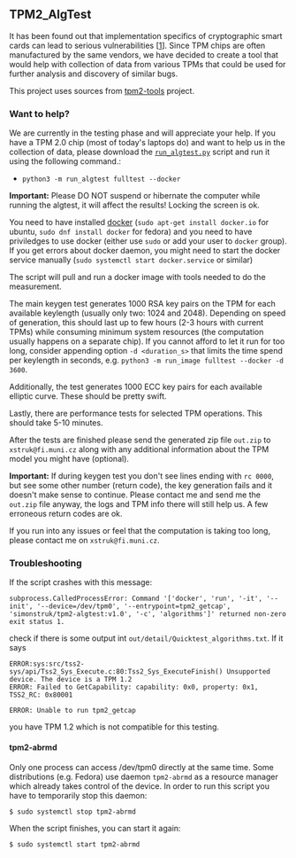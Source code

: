 ## TPM2_AlgTest

It has been found out that implementation specifics of cryptographic smart cards can lead to serious vulnerabilities [[1](https://en.wikipedia.org/wiki/ROCA_vulnerability)]. Since TPM chips are often manufactured by the same vendors, we have decided to create a tool that would help with collection of data from various TPMs that could be used for further analysis and discovery of similar bugs.

This project uses sources from [tpm2-tools](https://github.com/tpm2-software/tpm2-tools) project.

### Want to help?
We are currently in the testing phase and will appreciate your help. If you have a TPM 2.0 chip (most of today's laptops do) and want to help us in the collection of data, please download the [`run_algtest.py`](https://github.com/simon-struk/tpm2-algtest/releases/download/v1.0/run_algtest.py) script and run it using the following command.:
* `python3 -m run_algtest fulltest --docker`

**Important:** Please DO NOT suspend or hibernate the computer while running the algtest, it will affect the results! Locking the screen is ok.

You need to have installed [docker](https://www.docker.com/) (`sudo apt-get install docker.io` for ubuntu, `sudo dnf install docker` for fedora) and you need to have priviledges to use docker (either use `sudo` or add your user to `docker` group). If you get errors about docker daemon, you might need to start the docker service manually (`sudo systemctl start docker.service` or similar)
 
The script will pull and run a docker image with tools needed to do the measurement.

The main keygen test generates 1000 RSA key pairs on the TPM for each available keylength (usually only two: 1024 and 2048). Depending on speed of generation, this should last up to few hours (2-3 hours with current TPMs) while consuming minimum system resources (the computation usually happens on a separate chip). If you cannot afford to let it run for too long, consider appending option `-d <duration_s>` that limits the time spend per keylength in seconds, e.g. `python3 -m run_image fulltest --docker -d 3600`.

Additionally, the test generates 1000 ECC key pairs for each available elliptic curve. These should be pretty swift.

Lastly, there are performance tests for selected TPM operations. This should take 5-10 minutes.

After the tests are finished please send the generated zip file `out.zip` to `xstruk@fi.muni.cz` along with any additional information about the TPM model you might have (optional).

**Important:** If during keygen test you don't see lines ending with `rc 0000`, but see some other number (return code), the key generation fails and it doesn't make sense to continue. Please contact me and send me the `out.zip` file anyway, the logs and TPM info there will still help us. A few erroneous return codes are ok.

If you run into any issues or feel that the computation is taking too long, please contact me on `xstruk@fi.muni.cz`.

### Troubleshooting
If the script crashes with this message:
```
subprocess.CalledProcessError: Command '['docker', 'run', '-it', '--init', '--device=/dev/tpm0', '--entrypoint=tpm2_getcap', 'simonstruk/tpm2-algtest:v1.0', '-c', 'algorithms']' returned non-zero exit status 1.
```
check if there is some output int `out/detail/Quicktest_algorithms.txt`. If it says 
```
ERROR:sys:src/tss2-sys/api/Tss2_Sys_Execute.c:80:Tss2_Sys_ExecuteFinish() Unsupported device. The device is a TPM 1.2 
ERROR: Failed to GetCapability: capability: 0x0, property: 0x1, TSS2_RC: 0x80001

ERROR: Unable to run tpm2_getcap
```
you have TPM 1.2 which is not compatible for this testing.

#### tpm2-abrmd
Only one process can access /dev/tpm0 directly at the same time. Some distributions (e.g. Fedora) use daemon `tpm2-abrmd` as a resource manager which already takes control of the device. In order to run this script you have to temporarily stop this daemon:
```
$ sudo systemctl stop tpm2-abrmd
```
When the script finishes, you can start it again:
```
$ sudo systemctl start tpm2-abrmd
```
